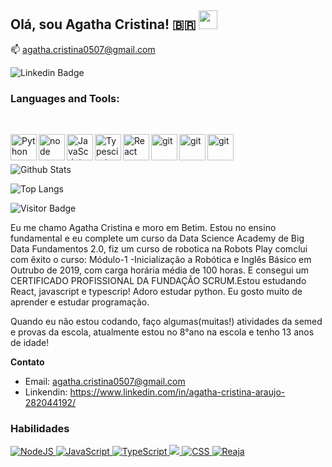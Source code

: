 ## Olá, sou Agatha Cristina! :brazil: <img src="https://raw.githubusercontent.com/aemmadi/aemmadi/master/wave.gif" width="30px">


:mailbox:  agatha.cristina0507@gmail.com

![Linkedin Badge](https://img.shields.io/badge/-AgathaCristina-blue?style=flat-square&logo=Linkedin&logoColor=white&link=https://www.linkedin.com/in/agatha-cristina-araujo-282044192/)

<!--
**Agatha-Cristina/Agatha-Cristina** is a ✨ _special_ ✨ repository because its `README.md` (this file) appears on your GitHub profile.

Here are some ideas to get you started:

- 🔭 I’m currently working on ...
- 🌱 I’m currently learning ...
- 👯 I’m looking to collaborate on ...
- 🤔 I’m looking for help with ...
- 💬 Ask me about ...
- 📫 How to reach me: ...
- 😄 Pronouns: ...
- ⚡ Fun fact: ...
-->



### Languages and Tools:

<br>

  <a href="https://www.python.org/" target="_blank"> <img align="left" alt="Python" height ="42px" src="https://raw.githubusercontent.com/rahul-jha98/github_readme_icons/main/language_and_tools/square/python/python.svg"></a>

  <a href="https://nodejs.org/en/" target="_blank"> <img align="left" alt="node" height ="42px" src="https://raw.githubusercontent.com/rahul-jha98/github_readme_icons/main/language_and_tools/square/node/node.svg"></a>

  <a href="https://developer.mozilla.org/en-US/docs/Web/JavaScript" target="_blank"> <img align="left" alt="JavaScript" height ="42px"  src="https://raw.githubusercontent.com/rahul-jha98/github_readme_icons/main/language_and_tools/square/javascript/javascript.svg"> </a>

  <a href="https://www.typescriptlang.org/" target="_blank"><img align="left" alt="Typescirpt" height ="42px" src="https://raw.githubusercontent.com/rahul-jha98/github_readme_icons/main/language_and_tools/square/typescript/typescript.svg"></a>
  
   <a href="https://pt-br.reactjs.org//" target="_blank"><img align="left" alt="React" height ="42px" src="https://raw.githubusercontent.com/rahul-jha98/github_readme_icons/main/language_and_tools/square/react/react.svg"></a>

  <a href="https://git-scm.com/" target="_blank"> <img src="https://raw.githubusercontent.com/rahul-jha98/github_readme_icons/main/language_and_tools/square/git-scm/git-scm.svg" align="left" alt="git" height='42px'/> </a>

  <a href="https://developer.mozilla.org/pt-BR/docs/Web/Guide/HTML/HTML5" target="_blank"> <img src="https://raw.githubusercontent.com/rahul-jha98/github_readme_icons/main/language_and_tools/square/html/html.svg" align="left" alt="git" height='42px'/> </a>

  <a href="https://www.w3schools.com/css/" target="_blank"> <img src="https://raw.githubusercontent.com/rahul-jha98/github_readme_icons/main/language_and_tools/square/css/css.svg" align="left" alt="git" height='42px'/> </a>


</br>

<!--
## ⚡ Technologies
  <a href="https://pt-br.reactjs.org//" target="_blank"><img align="left" alt="React" height ="42px" src="https://raw.githubusercontent.com/rahul-jha98/github_readme_icons/main/language_and_tools/square/react/react.svg"></a>

![Python](https://img.shields.io/badge/-Python-black?style=flat-square&logo=Python)
![JavaScript](https://img.shields.io/badge/-JavaScript-black?style=flat-square&logo=javascript)
![Nodejs](https://img.shields.io/badge/-Nodejs-black?style=flat-square&logo=Node.js)
![React](https://img.shields.io/badge/-React-black?style=flat-square&logo=react)
![Java](https://img.shields.io/badge/-java-E34A86?style=flat-square&logo=java)
![C++](https://img.shields.io/badge/-C++-00599C?style=flat-square&logo=c)
![HTML5](https://img.shields.io/badge/-HTML5-E34F26?style=flat-square&logo=html5&logoColor=white)
![CSS3](https://img.shields.io/badge/-CSS3-1572B6?style=flat-square&logo=css3)
![Bootstrap](https://img.shields.io/badge/-Bootstrap-563D7C?style=flat-square&logo=bootstrap)
![TypeScript](https://img.shields.io/badge/-TypeScript-007ACC?style=flat-square&logo=typescript)
![MongoDB](https://img.shields.io/badge/-MongoDB-black?style=flat-square&logo=mongodb)
![Redis](https://img.shields.io/badge/-Redis-black?style=flat-square&logo=Redis)
![ElasticSearch](https://img.shields.io/badge/-ElasticSearch-005571?style=flat-square&logo=elasticsearch)
![GraphQL](https://img.shields.io/badge/-GraphQL-E10098?style=flat-square&logo=graphql)
![Apollo GraphQL](https://img.shields.io/badge/-Apollo%20GraphQL-311C87?style=flat-square&logo=apollo-graphql)
![PostgreSQL](https://img.shields.io/badge/-PostgreSQL-336791?style=flat-square&logo=postgresql)
![MySQL](https://img.shields.io/badge/-MySQL-black?style=flat-square&logo=mysql)
![Heroku](https://img.shields.io/badge/-Heroku-430098?style=flat-square&logo=heroku)
![Docker](https://img.shields.io/badge/-Docker-black?style=flat-square&logo=docker)
![DigitalOcean](https://img.shields.io/badge/-Digital%20Ocean-darkblue?style=flat-square&logo=digitalocean)
![Amazon AWS](https://img.shields.io/badge/Amazon%20AWS-232F3E?style=flat-square&logo=amazon-aws)
![Microsoft Azure](https://img.shields.io/badge/Microsoft%20Azure-232F7E?style=flat-square&logo=microsoft-azure)
![Google Cloud](https://img.shields.io/badge/Google%20Cloud-black?style=flat-square&logo=google-cloud)
![Git](https://img.shields.io/badge/-Git-black?style=flat-square&logo=git)
![GitHub](https://img.shields.io/badge/-GitHub-181717?style=flat-square&logo=github)
![GitLab](https://img.shields.io/badge/-GitLab-FCA121?style=flat-square&logo=gitlab)
![BitBucket](https://img.shields.io/badge/-BitBucket-darkblue?style=flat-square&logo=bitbucket)
![Raspberry Pi](https://img.shields.io/badge/-Raspberry%20Pi-C51A4A?style=flat-square&logo=Raspberry-Pi)
-->
<br>



![Github Stats](https://github-readme-stats.vercel.app/api?username=Agatha-Cristina&show_icons=true&theme=dark&count_private=true&show_icons=true&include_all_commits=true)

![Top Langs](https://github-readme-stats.vercel.app/api/top-langs/?username=Agatha-Cristina&hide=TeX&layout=compact&theme=dark)

![Visitor Badge](https://visitor-badge.laobi.icu/badge?page_id=Agatha-Cristina.)

Eu me chamo Agatha Cristina e moro em Betim. Estou no ensino fundamental e eu complete um curso da Data Science Academy de Big Data Fundamentos 2.0, fiz um curso de robotica na Robots Play comclui com êxito o curso: Módulo-1 -Inicialização a Robótica e Inglês Básico em Outrubo de 2019, com carga horária média de 100 horas. E consegui um CERTIFICADO PROFISSIONAL DA FUNDAÇÃO SCRUM.Estou estudando React, javascript e typescrip! Adoro estudar python. Eu gosto muito de aprender e estudar programação.

Quando eu não estou codando, faço algumas(muitas!) atividades da semed e provas da escola, atualmente estou no 8°ano na escola e tenho 13 anos de idade!

**Contato**

- Email: agatha.cristina0507@gmail.com 
- Linkendin: https://www.linkedin.com/in/agatha-cristina-araujo-282044192/

### Habilidades

<p>
  <a href="#"> <img src = "https://img.shields.io/badge/node.js%20-%2343853D.svg?&style=for-the-badge&logo=node.js&logoColor=white" alt = "NodeJS" /> </a>
  <a href="#"> <img src = "https://img.shields.io/badge/javascript%20-%23323330.svg?&style=for-the-badge&logo=javascript&logoColor=%23F7DF1E" alt = " JavaScript "/> </a>
  <a href="#"> <img src = "https://img.shields.io/badge/typescript%20-%23007ACC.svg?&style=for-the-badge&logo=typescript&logoColor=white" alt = "TypeScript "/> </a>
  <a href="#"> <img src = "https://img.shields.io/badge/html5%20-%23E34F26.svg?&style=for-the-badge&logo=html5&logoColor=white" akt = "HTML "/> </a>
  <a href="#"> <img src = "https://img.shields.io/badge/css3%20-%231572B6.svg?&style=for-the-badge&logo=css3&logoColor=white" alt = "CSS "/> </a>
  <a href="#"> <img src = "https://img.shields.io/badge/react%20-%2320232a.svg?&style=for-the-badge&logo=react&logoColor=%2361DAFB" alt = " Reaja "/> </a>
</p>

